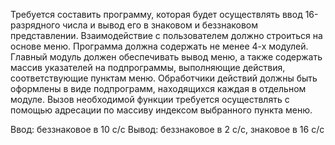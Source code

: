 Требуется составить программу, которая будет осуществлять ввод 16-разрядного числа и вывод его в знаковом и беззнаковом представлении. Взаимодействие с пользователем должно строиться на основе меню. Программа должна содержать не менее 4-х модулей. Главный модуль должен обеспечивать вывод меню, а также содержать массив указателей на подпрограммы, выполняющие действия, соответствующие пунктам меню. Обработчики действий должны быть оформлены в виде подпрограмм, находящихся каждая в отдельном модуле. Вызов необходимой функции требуется осуществлять с помощью адресации по массиву индексом выбранного пункта меню.


Ввод: беззнаковое в 10 с/с 
Вывод: беззнаковое в 2 с/с, знаковое в 16 с/с